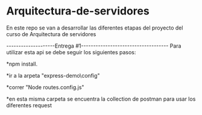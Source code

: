 # Arquitectura-de-servidores
En este repo se van a desarrollar las diferentes etapas del proyecto del curso de Arquitectura de servidores


--------------------Entrega #1------------------------------------
Para utilizar esta api se debe seguir los siguientes pasos:

  *npm install.
  
  *ir a la arpeta "express-demo\config"
  
  *correr "Node routes.config.js"
  
  *en esta misma carpeta se encuentra la collection de postman para usar los diferentes request
